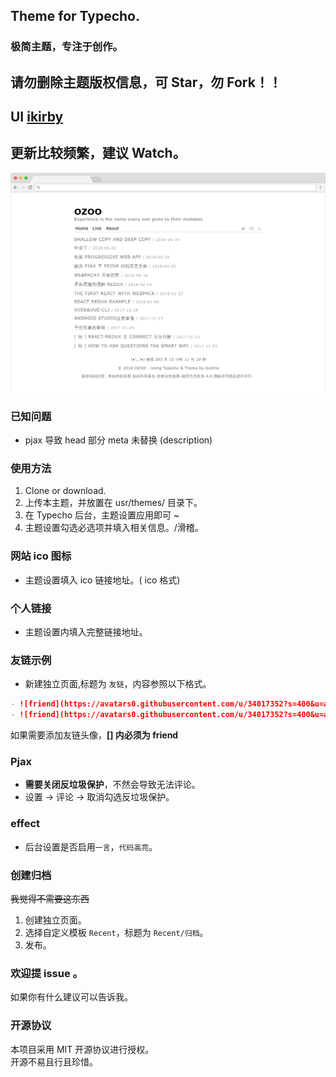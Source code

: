 ## Theme for Typecho.
### 极简主题，专注于创作。
## 请勿删除主题版权信息，可 Star，勿 Fork！！
## UI [ikirby](https://ikirby.me/)
## 更新比较频繁，建议 Watch。
![preView](https://raw.githubusercontent.com/shiyiya/Plain/master/screenshot.png)

### 已知问题

- pjax 导致 head 部分 meta 未替换 (description)

### 使用方法
1. Clone or download.
2. 上传本主题，并放置在 usr/themes/ 目录下。
3. 在 Typecho 后台，主题设置应用即可 ~
4. 主题设置勾选必选项并填入相关信息。/滑稽。


### 网站 ico 图标

- 主题设置填入 ico 链接地址。( ico 格式)

### 个人链接

- 主题设置内填入完整链接地址。

### 友链示例

- 新建独立页面,标题为 ```友链```，内容参照以下格式。

```markdown
- ![friend](https://avatars0.githubusercontent.com/u/34017352?s=400&u=a06f4ca3cebd399527f469c9ce1c9d5486b0a406&v=4)[Google](https://Google.com)
- ![friend](https://avatars0.githubusercontent.com/u/34017352?s=400&u=a06f4ca3cebd399527f469c9ce1c9d5486b0a406&v=4)[Godme: 无非是一个不可知的背负](https://www.runtua.cn)
```
如果需要添加友链头像，**[] 内必须为 friend**

### Pjax

- **需要关闭反垃圾保护**，不然会导致无法评论。
- 设置 -> 评论 -> 取消勾选反垃圾保护。

### effect

- 后台设置是否启用```一言```，```代码高亮```。

### 创建归档
~~我觉得不需要这东西~~
1. 创建独立页面。
2. 选择自定义模板 ```Recent```，标题为 ```Recent/归档```。  
3. 发布。

### 欢迎提 issue 。

如果你有什么建议可以告诉我。

### 开源协议

本项目采用 MIT 开源协议进行授权。  
开源不易且行且珍惜。

